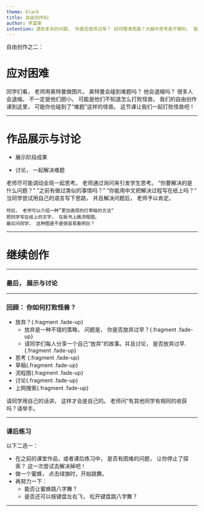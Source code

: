 ```yaml
---
theme: black
title: 自由创作02
author: 李富荣
intention: 遇到复杂的问题， 你是否放弃过早？ 如何理清思路？大脑中思考是不够的。 我们要借助纸笔， 借助流程图。
---
```


自由创作之二：
# 应对困难
<!-- .slide: data-background="https://i.loli.net/2019/11/01/A48aYWprqGh1v5I.png" -->

<aside class="notes">
    同学们看， 老师用奥特曼做图片。
    奥特曼会碰到难题吗？
    他会退缩吗？
    很多人会退缩。
    不一定是他们胆小。
    可能是他们不知道怎么打败怪兽。
    我们的自由创作课到这里， 可能你也碰到了“难题”这样的怪兽。
    这节课让我们一起打败怪兽吧！
</aside>

---

# 作品展示与讨论

- 展示阶段成果

- 讨论， 一起解决难题

<aside class="notes">
    老师尽可能调动全班一起思考。
    老师通过询问来引发学生思考。
    “你要解决的是什么问题？”
    “之前有做过类似的事情吗？”
    ”你能用中文把解决过程写在纸上吗？“
    当同学尝试用自己的语言写下思路， 并且解决问题后， 老师予以肯定。
    
    然后， 老师可以介绍一种”更加直观的打草稿的方法“
    把同学写在纸上的文字， 在板书上画流程图。
    最后问同学， 这种图是不是很容易看明白？
</aside>

---

# 继续创作


---

### 最后， 展示与讨论

---

### 回顾： 你如何打败怪兽？
<!-- .slide: data-background="https://i.loli.net/2019/11/01/A48aYWprqGh1v5I.png" -->
- 放弃？{.fragment .fade-up}
    - 放弃是一种不错的策略， 问题是， 你是否放弃过早？{.fragment .fade-up}
    - 请同学们每人分享一个自己“放弃”的故事。并且讨论， 是否放弃过早.{.fragment .fade-up}
- 思考 {.fragment .fade-up}
- 草稿{.fragment .fade-up}
- 流程图{.fragment .fade-up}
- 讨论{.fragment .fade-up}
- 上网搜索{.fragment .fade-up}

<aside class="notes">
    请同学用自己的话讲， 这样才会是自己的。
    老师问“有其他同学有相同的收获吗？请举手。
</aside>

---

### 课后练习

以下二选一：
- 在之前的课堂作品，或者课后练习中， 是否有困难的问题， 让你停止了探索？
这一次尝试去解决掉吧！
- 做一个蜜蜂， 点击绿旗时，开始跳舞。 
- 再努力一下：
  - 能否让蜜蜂跳八字舞？
  - 是否还可以按键盘左右飞， 松开键盘跳八字舞？

---


